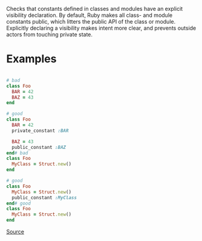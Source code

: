 
Checks that constants defined in classes and modules have
an explicit visibility declaration. By default, Ruby makes all class-
and module constants public, which litters the public API of the
class or module. Explicitly declaring a visibility makes intent more
clear, and prevents outside actors from touching private state.

# Examples

```ruby

# bad
class Foo
  BAR = 42
  BAZ = 43
end

# good
class Foo
  BAR = 42
  private_constant :BAR

  BAZ = 43
  public_constant :BAZ
end# bad
class Foo
  MyClass = Struct.new()
end

# good
class Foo
  MyClass = Struct.new()
  public_constant :MyClass
end# good
class Foo
  MyClass = Struct.new()
end
```

[Source](http://www.rubydoc.info/gems/rubocop/RuboCop/Cop/Style/ConstantVisibility)